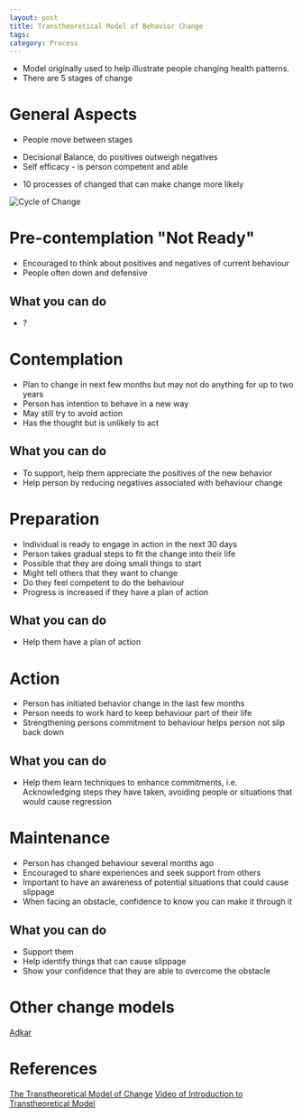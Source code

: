 ```yaml
---
layout: post
title: Transtheoretical Model of Behavior Change
tags: 
category: Process
---
```


* Model originally used to help illustrate people changing health patterns.
* There are 5 stages of change

# General Aspects
* People move between stages
- Decisional Balance, do positives outweigh negatives
- Self efficacy - is person competent and able
* 10 processes of changed that can make change more likely

<img class="img-responsive" alt="Cycle of Change" src="{{ site.url }}/assets/images/stages-of-change.png">

# Pre-contemplation "Not Ready"

* Encouraged to think about positives and negatives of current behaviour
* People often down and defensive

## What you can do
* ?

# Contemplation

* Plan to change in next few months but may not do anything for up to two years
* Person has intention to behave in a new way
* May still try to avoid action
* Has the thought but is unlikely to act

## What you can do
* To support, help them appreciate the positives of the new behavior
* Help person by reducing negatives associated with behaviour change

# Preparation

* Individual is ready to engage in action in the next 30 days
* Person takes gradual steps to fit the change into their life
* Possible that they are doing small things to start
* Might tell others that they want to change
* Do they feel competent to do the behaviour
* Progress is increased if they have a plan of action

## What you can do
* Help them have a plan of action

# Action

* Person has initiated behavior change in the last few months
* Person needs to work hard to keep behaviour part of their life
* Strengthening persons commitment to behaviour helps person not slip back down

## What you can do

* Help them learn techniques to enhance commitments, i.e. Acknowledging steps they have taken, avoiding people or situations that would cause regression

# Maintenance

* Person has changed behaviour several months ago
* Encouraged to share experiences and seek support from others
* Important to have an awareness of potential situations that could cause slippage
* When facing an obstacle, confidence to know you can make it through it

## What you can do

* Support them
* Help identify things that can cause slippage
* Show your confidence that they are able to overcome the obstacle

# Other change models

[Adkar](http://blog.markpearl.co.za/Adkar-Model)  

# References

[The Transtheoretical Model of Change](http://sphweb.bumc.bu.edu/otlt/MPH-Modules/SB/BehavioralChangeTheories/BehavioralChangeTheories6.html)
[Video of Introduction to Transtheoretical Model](https://www.youtube.com/watch?v=oO80XyBDrl0)
